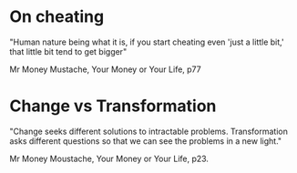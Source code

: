 # On cheating

"Human nature being what it is, if you start cheating even 'just a little bit,' that little bit tend to get bigger"

Mr Money Mustache, Your Money or Your Life, p77

# Change vs Transformation

"Change seeks different solutions to intractable problems. Transformation asks different questions so that we can see the problems in a new light."

Mr Money Moustache, Your Money or Your Life, p23.